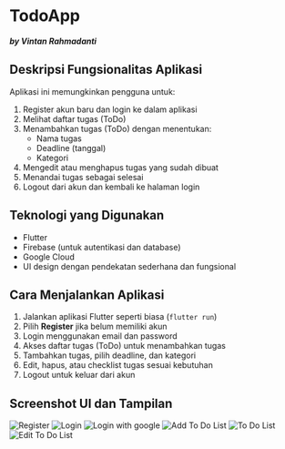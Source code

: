 # **TodoApp** 
***by Vintan Rahmadanti***

## **Deskripsi Fungsionalitas Aplikasi**  
Aplikasi ini memungkinkan pengguna untuk:  
1. Register akun baru dan login ke dalam aplikasi  
2. Melihat daftar tugas (ToDo)  
3. Menambahkan tugas (ToDo) dengan menentukan:
   - Nama tugas
   - Deadline (tanggal)
   - Kategori  
4. Mengedit atau menghapus tugas yang sudah dibuat  
5. Menandai tugas sebagai selesai  
6. Logout dari akun dan kembali ke halaman login  

## **Teknologi yang Digunakan**  
- Flutter  
- Firebase (untuk autentikasi dan database)
- Google Cloud
- UI design dengan pendekatan sederhana dan fungsional  

## **Cara Menjalankan Aplikasi**  
1. Jalankan aplikasi Flutter seperti biasa (`flutter run`)  
2. Pilih **Register** jika belum memiliki akun  
3. Login menggunakan email dan password  
4. Akses daftar tugas (ToDo) untuk menambahkan tugas  
5. Tambahkan tugas, pilih deadline, dan kategori  
6. Edit, hapus, atau checklist tugas sesuai kebutuhan  
7. Logout untuk keluar dari akun  

## **Screenshot UI dan Tampilan**  
![Register](https://raw.githubusercontent.com/vionletta/ToDoApp/blob/master/regis.png)
![Login](https://raw.githubusercontent.com/vionletta/ToDoApp/blob/master/login.png)
![Login with google](https://raw.githubusercontent.com/vionletta/ToDoApp/blob/master/logingoogle.png)
![Add To Do List](https://raw.githubusercontent.com/vionletta/ToDoApp/blob/master/addlist.png)
![To Do List](https://raw.githubusercontent.com/vionletta/ToDoApp/blob/master/list.png)
![Edit To Do List](https://raw.githubusercontent.com/vionletta/ToDoApp/blob/master/editlist.png)
